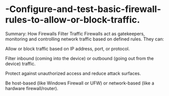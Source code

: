 # -Configure-and-test-basic-firewall-rules-to-allow-or-block-traffic.
 Summary: How Firewalls Filter Traffic
Firewalls act as gatekeepers, monitoring and controlling network traffic based on defined rules. They can:

Allow or block traffic based on IP address, port, or protocol.

Filter inbound (coming into the device) or outbound (going out from the device) traffic.

Protect against unauthorized access and reduce attack surfaces.

Be host-based (like Windows Firewall or UFW) or network-based (like a hardware firewall/router).

